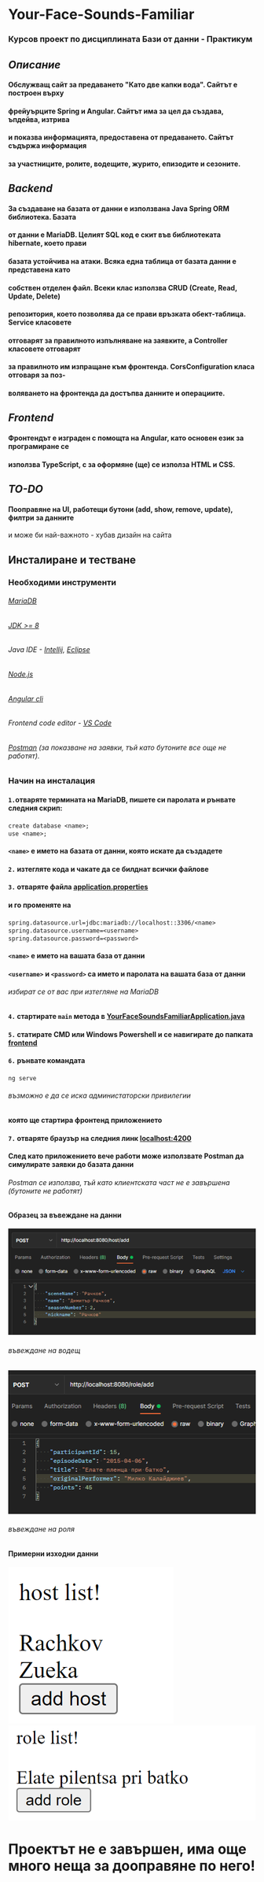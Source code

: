 # Your-Face-Sounds-Familiar
### Курсов проект по дисциплината Бази от данни - Практикум

## *Описание*
#### Обслужващ сайт за предаването "Като две капки вода". Сайтът е построен върху
#### фрейуърците Spring и Angular. Сайтът има за цел да създава, ъпдейва, изтрива 
#### и показва информацията, предоставена от предаването. Сайтът съдържа информация
#### за участниците, ролите, водещите, журито, епизодите и сезоните.

## *Backend*
#### За създаване на базата от данни е използвана Java Spring ORM библиотека. Базата 
#### от данни е MariaDB. Целият SQL код е скит във библиотеката hibernate, което прави
#### базата устойчива на атаки. Всяка една таблица от базата данни е представена като 
#### собствен отделен файл. Всеки клас използва CRUD  (Create, Read, Update, Delete)
#### репозитория, което позволява да се прави връзката обект-таблица. Service класовете
#### отговарят за правилното изпълняване на заявките, а Controller класовете отговарят
#### за правилното им изпращане към фронтенда. CorsConfiguration класа отговаря за поз-
#### воляването на фронтенда да достъпва данните и операциите.

## *Frontend*
#### Фронтендът е изграден с помощта на Angular, като основен език за програмиране се
#### използва TypeScript, с за оформяне (ще) се използа HTML и CSS.


## *TO-DO*
#### Пооправяне на UI, работещи бутони (add, show, remove, update), филтри за данните 
и може би най-важното - хубав дизайн на сайта 

## Инсталиране и тестване
### Необходими инструменти
###### [MariaDB](https://www.mariadbtutorial.com/getting-started/install-mariadb/)
###### [JDK >= 8](https://www.oracle.com/java/technologies/javase/javase8-archive-downloads.html)
###### Java IDE - [Intellij](https://www.jetbrains.com/idea/download/#section=windows), [Eclipse](https://www.eclipse.org/downloads/)
###### [Node.js](https://nodejs.org/en/download/)
###### [Angular cli](https://angular.io/cli)
###### Frontend code editor - [VS Code](https://code.visualstudio.com/download)
###### [Postman](https://www.postman.com/downloads/) (за показване на заявки, тъй като бутоните все още не работят).
### Начин на инсталация

#### `1.`отваряте термината на MariaDB, пишете си паролата и рънвате следния скрип:
```
create database <name>;
use <name>;
``` 
#### `<name>` е името на базата от данни, която искате да създадете

#### `2.` изтегляте кода и чакате да се билднат всички файлове

#### `3.` отваряте файла [application.properties](https://github.com/BlagovestMihaylov/Your-Face-Sounds-Familiar/blob/master/backend/src/main/resources/application.properties)
#### и го променяте на 
```
spring.datasource.url=jdbc:mariadb://localhost::3306/<name>
spring.datasource.username=<username>
spring.datasource.password=<password>
```
#### `<name>` е името на вашата база от данни
#### `<username>` и `<password>` са името и паролата на вашата база от данни
###### избират се от вас при изтегляне на MariaDB

#### `4.` стартирате `main` метода в [YourFaceSoundsFamiliarApplication.java](https://github.com/BlagovestMihaylov/Your-Face-Sounds-Familiar/blob/master/backend/src/main/java/com/example/YourFaceSoundsFamiliar/YourFaceSoundsFamiliarApplication.java)
#### `5.` статирате CMD или Windows Powershell и се навигирате до папката [frontend](https://github.com/BlagovestMihaylov/Your-Face-Sounds-Familiar/tree/master/frontend)
#### `6.` рънвате командата 
```
ng serve
```
###### възможно е да се иска администаторски привилегии
#### която ще стартира фронтенд приложението
#### `7.` отваряте браузър на следния линк [localhost:4200](localhost:4200)

#### След като приложението вече работи може използвате Postman да симулирате заявки до базата данни
###### Postman се използва, тъй като клиентската част не е завършена (бутоните не работят)

#### Образец за въвеждане на данни 
![alt text](https://raw.githubusercontent.com/BlagovestMihaylov/Your-Face-Sounds-Familiar/master/images/rachkovPostRequest.png)
###### въвеждане на водещ
![alt text](https://raw.githubusercontent.com/BlagovestMihaylov/Your-Face-Sounds-Familiar/master/images/bateMilkoPostRequest.png)
###### въвеждане на роля

#### Примерни изходни данни
![alt text](https://raw.githubusercontent.com/BlagovestMihaylov/Your-Face-Sounds-Familiar/master/images/hostListExample.png)
![alt text](https://raw.githubusercontent.com/BlagovestMihaylov/Your-Face-Sounds-Familiar/master/images/roleListExample.png)

# Проектът не е завършен, има още много неща за дооправяне по него!
